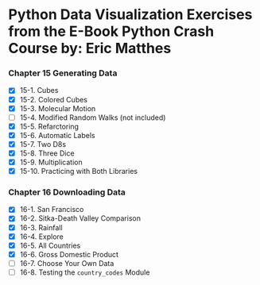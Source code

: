 # Python Data Visualization Exercises from the E-Book Python Crash Course by: Eric Matthes

### Chapter 15 Generating Data

-   [x] 15-1. Cubes
-   [x] 15-2. Colored Cubes
-   [x] 15-3. Molecular Motion
-   [ ] 15-4. Modified Random Walks (not included)
-   [x] 15-5. Refarctoring
-   [x] 15-6. Automatic Labels
-   [x] 15-7. Two D8s
-   [x] 15-8. Three Dice
-   [x] 15-9. Multiplication
-   [x] 15-10. Practicing with Both Libraries

### Chapter 16 Downloading Data

-   [x] 16-1. San Francisco
-   [x] 16-2. Sitka-Death Valley Comparison
-   [x] 16-3. Rainfall
-   [x] 16-4. Explore
-   [x] 16-5. All Countries
-   [x] 16-6. Gross Domestic Product
-   [ ] 16-7. Choose Your Own Data
-   [ ] 16-8. Testing the `country_codes` Module
